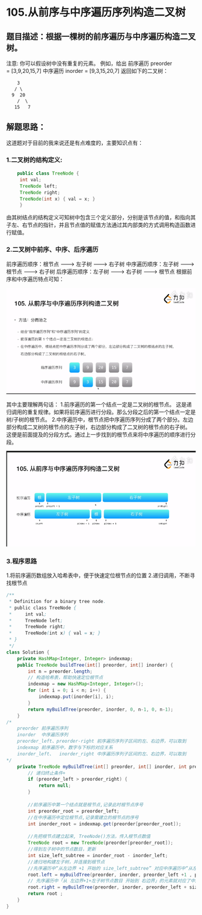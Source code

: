# 105.从前序与中序遍历序列构造二叉树
## 题目描述：根据一棵树的前序遍历与中序遍历构造二叉树。
注意:
你可以假设树中没有重复的元素。
例如，给出
前序遍历 preorder = [3,9,20,15,7]
中序遍历 inorder = [9,3,15,20,7]
返回如下的二叉树：

        3
       / \
      9  20
        /  \
       15   7

## 解题思路：
这道题对于目前的我来说还是有点难度的，主要知识点有：
### 1.二叉树的结构定义:
~~~java
	public class TreeNode {
	 int val;
	 TreeNode left;
	 TreeNode right;
	 TreeNode(int x) { val = x; }
	 }
~~~
由其树结点的结构定义可知树中包含三个定义部分，分别是该节点的值，和指向其子左、右节点的指针，并且节点值的赋值方法通过其内部类的方式调用构造函数进行赋值。
### 2.二叉树中前序、中序、后序遍历
前序遍历顺序：根节点 ---> 左子树 ---> 右子树
中序遍历顺序：左子树 ---> 根节点 ---> 右子树
后序遍历顺序：左子树 ---> 右子树 ---> 根节点
根据前序和中序遍历特点可知：

![image](https://github.com/charon-crime/LeetCode-/blob/master/image-20200523164738276.png)

其中主要理解两句话：
1.前序遍历的第一个结点一定是二叉树的根节点。
	这是递归调用的重复规律。如果将前序遍历进行分段。那么分段之后的第一个结点一定是树/子树的根节点。
2.中序遍历中，根节点把中序遍历序列分成了两个部分。左边部分构成二叉树的根节点的左子树，右边部分构成了二叉树的根节点的右子树。
	这便是前面提及的分段方式。通过上一步找到的根节点来将中序遍历的顺序进行分段。

![image](https://github.com/charon-crime/LeetCode-/blob/master/image-20200523165523541.png)
### 3.程序思路
1.将前序遍历数组放入哈希表中，便于快速定位根节点的位置
2.递归调用，不断寻找根节点

~~~ java
/**
 * Definition for a binary tree node.
 * public class TreeNode {
 *     int val;
 *     TreeNode left;
 *     TreeNode right;
 *     TreeNode(int x) { val = x; }
 * }
 */
class Solution {
    private HashMap<Integer, Integer> indexmap;
    public TreeNode buildTree(int[] preorder, int[] inorder) {
        int n = preorder.length;
        // 构造哈希表，帮助快速定位根节点
        indexmap = new HashMap<Integer, Integer>();
        for (int i = 0; i < n; i++) {
            indexmap.put(inorder[i], i);
        }
        return myBuildTree(preorder, inorder, 0, n-1, 0, n-1);
    }
/*
	preorder 前序遍历序列
	inorder  中序遍历序列
	preorder_left、preorder-right 前序遍历序列子区间的左、右边界，可以取到
	indexmap 前序遍历中，数字与下标的对应关系
	inorder_left、  inorder_right 中序遍历序列子区间的左、右边界，可以取到
*/
    private TreeNode myBuildTree(int[] preorder, int[] inorder, int preorder_left, int preorder_right, int inorder_left, int inorder_right) {
        // 递归终止条件+
        if (preorder_left > preorder_right) {
            return null;
        }

        //前序遍历中第一个结点就是根节点,记录此时根节点序号
        int preorder_root = preorder_left;
        //在中序遍历中定位根节点,记录需建立的根节点的序号
        int inorder_root = indexmap.get(preorder[preorder_root]);

        //先把根节点建立起来, TreeNode()方法，传入根节点数值
        TreeNode root = new TreeNode(preorder[preorder_root]);
        //得到左子树中的节点数目，更新
        int size_left_subtree = inorder_root - inorder_left;
        //递归地构建左子树，并连接到根节点
        //先序遍历中“从左边界 +1 开始的 size_left_subtree” 对应中序遍历中“从左边界到根节点-1”
        root.left = myBuildTree(preorder, inorder, preorder_left +1 , preorder_left + size_left_subtree, inorder_left, inorder_root - 1);
        // 先序遍历中「从 左边界+1+左子树节点数目 开始到 右边界」的元素就对应了中序遍历中「从 根节点定位+1 到 右边界」的元素
        root.right = myBuildTree(preorder, inorder, preorder_left + size_left_subtree + 1, preorder_right, inorder_root + 1, inorder_right);
        return root ;
    }
}

~~~




